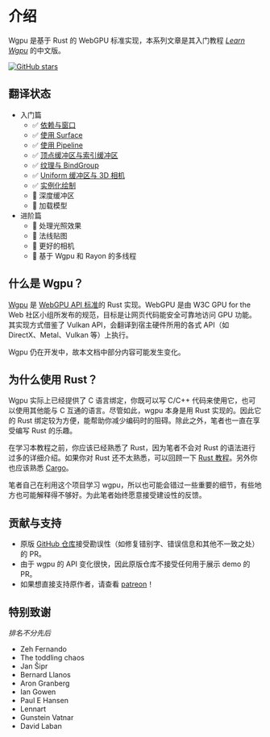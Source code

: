 # 介绍
Wgpu 是基于 Rust 的 WebGPU 标准实现，本系列文章是其入门教程 *[Learn Wgpu](https://github.com/sotrh/learn-wgpu)* 的中文版。

<p>
  <a href="https://github.com/doodlewind/learn-wgpu-cn"><img alt="GitHub stars" src="https://img.shields.io/github/stars/doodlewind/learn-wgpu-cn?style=social"/></a>
</p>

## 翻译状态
* 入门篇
  * ✅ [依赖与窗口](https://doodlewind.github.io/learn-wgpu-cn/beginner/tutorial1-window/)
  * ✅ [使用 Surface](https://doodlewind.github.io/learn-wgpu-cn/beginner/tutorial2-surface/)
  * ✅ [使用 Pipeline](https://doodlewind.github.io/learn-wgpu-cn/beginner/tutorial3-pipeline/)
  * ✅ [顶点缓冲区与索引缓冲区](https://doodlewind.github.io/learn-wgpu-cn/beginner/tutorial4-buffer/)
  * ✅ [纹理与 BindGroup](https://doodlewind.github.io/learn-wgpu-cn/beginner/tutorial5-textures/)
  * ✅ [Uniform 缓冲区与 3D 相机](https://doodlewind.github.io/learn-wgpu-cn/beginner/tutorial6-uniforms/)
  * ✅ [实例化绘制](https://doodlewind.github.io/learn-wgpu-cn/beginner/tutorial7-instancing/)
  * 🚧 深度缓冲区
  * 🚧 加载模型
* 进阶篇
  * 🚧 处理光照效果
  * 🚧 法线贴图
  * 🚧 更好的相机
  * 🚧 基于 Wgpu 和 Rayon 的多线程


## 什么是 Wgpu？
[Wgpu](https://github.com/gfx-rs/wgpu) 是 [WebGPU API 标准](https://gpuweb.github.io/gpuweb/)的 Rust 实现。WebGPU 是由 W3C GPU for the Web 社区小组所发布的规范，目标是让网页代码能安全可靠地访问 GPU 功能。其实现方式借鉴了 Vulkan API，会翻译到宿主硬件所用的各式 API（如 DirectX、Metal、Vulkan 等）上执行。

Wgpu 仍在开发中，故本文档中部分内容可能发生变化。

## 为什么使用 Rust？
Wgpu 实际上已经提供了 C 语言绑定，你既可以写 C/C++ 代码来使用它，也可以使用其他能与 C 互通的语言。尽管如此，wgpu 本身是用 Rust 实现的。因此它的 Rust 绑定较为方便，能帮助你减少编码时的阻碍。除此之外，笔者也一直在享受编写 Rust 的乐趣。

在学习本教程之前，你应该已经熟悉了 Rust，因为笔者不会对 Rust 的语法进行过多的详细介绍。如果你对 Rust 还不太熟悉，可以回顾一下 [Rust 教程](https://www.rust-lang.org/learn)。另外你也应该熟悉 [Cargo](https://doc.rust-lang.org/cargo)。

笔者自己在利用这个项目学习 wgpu，所以也可能会错过一些重要的细节，有些地方也可能解释得不够好。为此笔者始终愿意接受建设性的反馈。

## 贡献与支持

* 原版 [GitHub 仓库](https://github.com/sotrh/learn-wgpu)接受勘误性（如修复错别字、错误信息和其他不一致之处）的 PR。
* 由于 wgpu 的 API 变化很快，因此原版仓库不接受任何用于展示 demo 的 PR。
* 如果想直接支持原作者，请查看 [patreon](https://www.patreon.com/sotrh)！

## 特别致谢

*排名不分先后*

* Zeh Fernando
* The toddling chaos
* Jan Šipr
* Bernard Llanos
* Aron Granberg
* Ian Gowen
* Paul E Hansen
* Lennart
* Gunstein Vatnar
* David Laban
